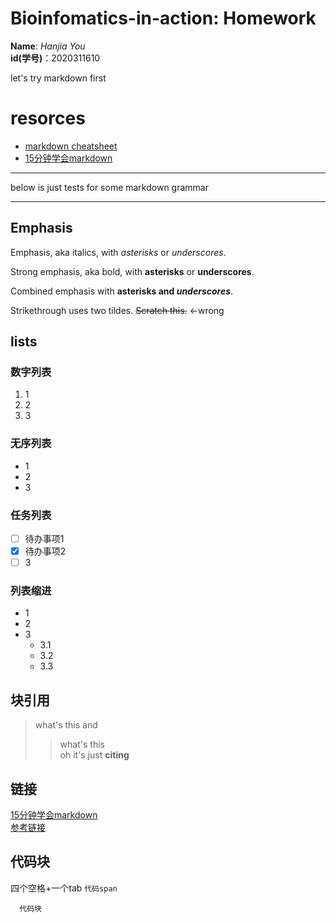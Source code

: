 # Bioinfomatics-in-action: Homework
  **Name**: *Hanjia You*  
  **id(学号)**：2020311610 
  
let's try markdown first 

# resorces
- [markdown cheatsheet](https://github.com/adam-p/markdown-here/wiki/Markdown-Cheatsheet)
- [15分钟学会markdown](https://www.bilibili.com/video/BV1sz411z7qd?from=search&seid=11483264095765612977)  
***
below is just tests for some markdown grammar
***

## Emphasis
  Emphasis, aka italics, with *asterisks* or _underscores_.

  Strong emphasis, aka bold, with **asterisks** or __underscores__.

  Combined emphasis with **asterisks and _underscores_**.

  Strikethrough uses two tildes. ~~Scratch this.~~ ←wrong

## lists
### 数字列表
1. 1
2. 2
3. 3
### 无序列表
- 1
- 2
- 3
### 任务列表
- [ ] 待办事项1
- [x] 待办事项2
- [ ] 3
### 列表缩进
- 1
- 2
- 3
  - 3.1
  - 3.2
  - 3.3


  
## 块引用
  > what's this
  > and
  > >what's this  
  > oh it's just **citing**

## 链接
  [15分钟学会markdown](https://www.bilibili.com/video/BV1sz411z7qd?from=search&seid=11483264095765612977)  
  [参考链接][1]
  
  [1]:https://github.com/OPOMELANOCOTIN/Bioinfomatics-in-action/edit/main/README.md
  
## 代码块
四个空格+一个tab 
`代码span`
      
      代码块
  
